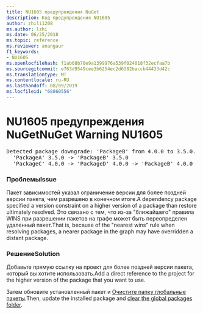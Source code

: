 ```yaml
---
title: NU1605 предупреждения NuGet
description: Код предупреждения NU1605
author: zhili1208
ms.author: lzhi
ms.date: 06/25/2018
ms.topic: reference
ms.reviewer: anangaur
f1_keywords:
- NU1605
ms.openlocfilehash: f1ab08b70e9a1399976a539f024018f32ecfaa7b
ms.sourcegitcommit: e763d9549cee3b6254ec2d6382baccb44433d42c
ms.translationtype: MT
ms.contentlocale: ru-RU
ms.lasthandoff: 08/09/2019
ms.locfileid: "68860556"
---
```

# <a name="nuget-warning-nu1605"></a><span data-ttu-id="08646-103">NU1605 предупреждения NuGet</span><span class="sxs-lookup"><span data-stu-id="08646-103">NuGet Warning NU1605</span></span>

<pre>Detected package downgrade: 'PackageB' from 4.0.0 to 3.5.0. Reference the package directly from the project to select a different version.<br/>  'PackageA' 3.5.0 -> 'PackageB' 3.5.0<br/>  'PackageC' 4.0.0 -> 'PackageD' 4.0.0 -> 'PackageB' 4.0.0</pre>

### <a name="issue"></a><span data-ttu-id="08646-104">Проблемы</span><span class="sxs-lookup"><span data-stu-id="08646-104">Issue</span></span>
<span data-ttu-id="08646-105">Пакет зависимостей указал ограничение версии для более поздней версии пакета, чем разрешено в конечном итоге.</span><span class="sxs-lookup"><span data-stu-id="08646-105">A dependency package specified a version constraint on a higher version of a package than restore ultimately resolved.</span></span> <span data-ttu-id="08646-106">Это связано с тем, что из-за "ближайшего" правила WINS при разрешении пакетов на графе может быть переопределен удаленный пакет.</span><span class="sxs-lookup"><span data-stu-id="08646-106">That is, because of the "nearest wins" rule when resolving packages, a nearer package in the graph may have overridden a distant package.</span></span>

### <a name="solution"></a><span data-ttu-id="08646-107">Решение</span><span class="sxs-lookup"><span data-stu-id="08646-107">Solution</span></span>
<span data-ttu-id="08646-108">Добавьте прямую ссылку на проект для более поздней версии пакета, который вы хотите использовать.</span><span class="sxs-lookup"><span data-stu-id="08646-108">Add a direct reference to the project for the higher version of the package that you want to use.</span></span>

<span data-ttu-id="08646-109">Затем обновите установленный пакет и [Очистите папку глобальные пакеты](../../consume-packages/managing-the-global-packages-and-cache-folders.md#clearing-local-folders).</span><span class="sxs-lookup"><span data-stu-id="08646-109">Then, update the installed package and [clear the global packages folder](../../consume-packages/managing-the-global-packages-and-cache-folders.md#clearing-local-folders).</span></span>